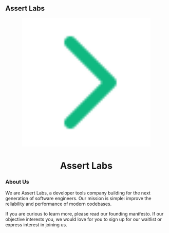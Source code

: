 ## Assert Labs

<div align="center">
<img src="https://raw.githubusercontent.com/Assert-Labs/.github/main/images/assert.svg" width="400" alt="Assert Labs Logo" />
</div>

<h1 align="center">Assert Labs</h1>

### About Us

We are Assert Labs, a developer tools company building for the next generation of software engineers. Our mission is simple: improve the reliability and performance of modern codebases.

If you are curious to learn more, please read our founding manifesto. If our objective interests you, we would love for you to sign up for our waitlist or express interest in joining us.
